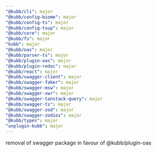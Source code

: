 ```yaml
---
"@kubb/cli": major
"@kubb/config-biome": major
"@kubb/config-ts": major
"@kubb/config-tsup": major
"@kubb/core": major
"@kubb/fs": major
"kubb": major
"@kubb/oas": major
"@kubb/parser-ts": major
"@kubb/plugin-oas": major
"@kubb/plugin-redoc": major
"@kubb/react": major
"@kubb/swagger-client": major
"@kubb/swagger-faker": major
"@kubb/swagger-msw": major
"@kubb/swagger-swr": major
"@kubb/swagger-tanstack-query": major
"@kubb/swagger-ts": major
"@kubb/swagger-zod": major
"@kubb/swagger-zodios": major
"@kubb/types": major
"unplugin-kubb": major
---
```


removal of swagger package in favour of @kubb/plugin-oas
